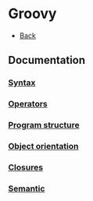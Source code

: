 # Groovy

+ [Back](../README.md)

## Documentation

### [Syntax](sytax.groovy)
### [Operators](operators.groovy)
### [Program structure](program.groovy)
### [Object orientation](object.groovy)
### [Closures](closure.groovy)
### [Semantic](semantic.groovy)
